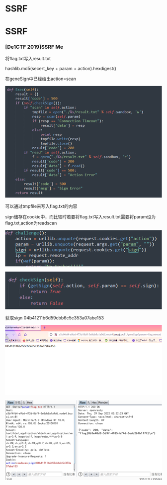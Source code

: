 # SSRF

# SSRF

### ****[De1CTF 2019]SSRF Me****

将flag.txt写入result.txt

hashlib.md5(secert_key + param + action).hexdigest()

在geneSign中已经给出action=scan

![Untitled](SSRF%20086ebd7db5a04a9188a2ca987467c35b/Untitled.png)

可以通过tmpfile来写入flag.txt的内容

sign储存在cookie中，而比较时若要将flag.txt写入result.txt需要将param设为flag.txt,action为readscan

![Untitled](SSRF%20086ebd7db5a04a9188a2ca987467c35b/Untitled%201.png)

![Untitled](SSRF%20086ebd7db5a04a9188a2ca987467c35b/Untitled%202.png)

获取sign  04b41211b6d59cbb6c5c353a07abe153

![Untitled](SSRF%20086ebd7db5a04a9188a2ca987467c35b/Untitled%203.png)

![Untitled](SSRF%20086ebd7db5a04a9188a2ca987467c35b/Untitled%204.png)